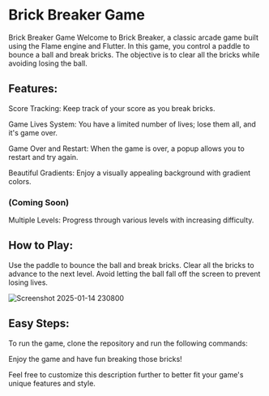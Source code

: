 # Brick Breaker Game
 
Brick Breaker Game
Welcome to Brick Breaker, a classic arcade game built using the Flame engine and Flutter. In this game, you control a paddle to bounce a ball and break bricks. The objective is to clear all the bricks while avoiding losing the ball.

## Features:

Score Tracking: Keep track of your score as you break bricks. 

Game Lives System: You have a limited number of lives; lose them all, and it's game over.

Game Over and Restart: When the game is over, a popup allows you to restart and try again.

Beautiful Gradients: Enjoy a visually appealing background with gradient colors.

### (Coming Soon)
Multiple Levels: Progress through various levels with increasing difficulty.

## How to Play:
Use the paddle to bounce the ball and break bricks.
Clear all the bricks to advance to the next level.
Avoid letting the ball fall off the screen to prevent losing lives.

![Screenshot 2025-01-14 230800](https://github.com/user-attachments/assets/ac1ecae1-a87f-4ab8-a44b-511d3223f584)


## Easy Steps:
To run the game, clone the repository and run the following commands:

Enjoy the game and have fun breaking those bricks!

Feel free to customize this description further to better fit your game's unique features and style.
